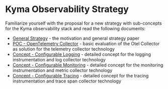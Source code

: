 # Kyma Observability Strategy

Familiarize yourself with the proposal for a new strategy with sub-concepts for the Kyma observability stack and read the following documents:

* [General Strategy](./strategy.md) - the motivation and general strategy paper
* [POC - OpenTelemetry Collector](./opentelemetry/README.md) - basic evaluation of the Otel Collector as solution for the telemetry collector technology
* [Concept - Configurable Logging](./configurable-logging/README.md) - detailed concept for the logging instrumentation and log collector technology
* [Concept - Configurable Monitoring](./configurable-monitoring/README.md) - detailed concept for the monitoring instrumentation and metric collector technology
* [Concept - Configurable Tracing](./configurable-tracing/README.md) - detailed concept for the tracing instrumentation and trace span collector technology